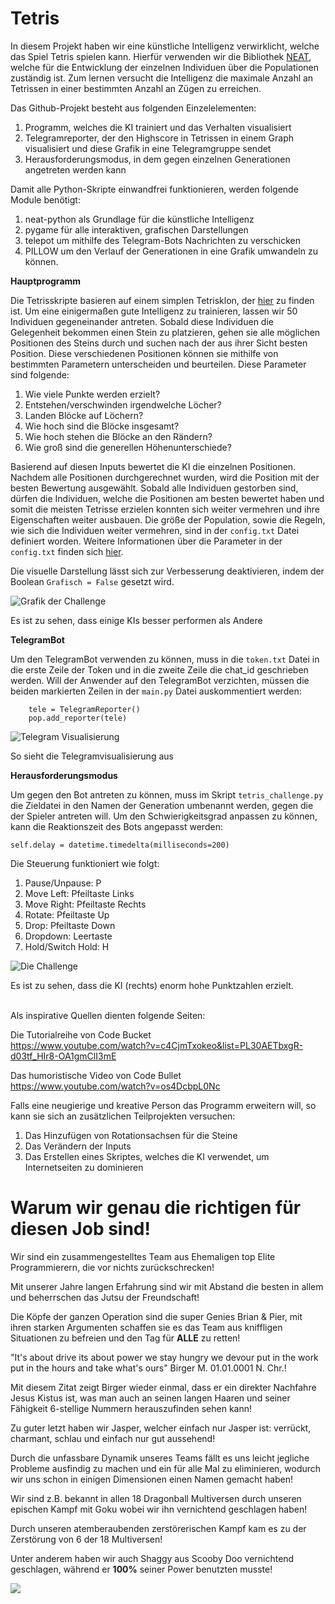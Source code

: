 # Tetris
In diesem Projekt haben wir eine künstliche Intelligenz verwirklicht, welche das Spiel Tetris spielen kann. Hierfür verwenden wir die Bibliothek [NEAT](https://neat-python.readthedocs.io/en/latest/), welche für die Entwicklung der einzelnen Individuen über die Populationen zuständig ist. Zum lernen versucht die Intelligenz die maximale Anzahl an Tetrissen in einer bestimmten Anzahl an Zügen zu erreichen.

Das Github-Projekt besteht aus folgenden Einzelelementen:
1. Programm, welches die KI trainiert und das Verhalten visualisiert
2. Telegramreporter, der den Highscore in Tetrissen in einem Graph visualisiert und diese Grafik in eine Telegramgruppe sendet
3. Herausforderungsmodus, in dem gegen einzelnen Generationen angetreten werden kann

Damit alle Python-Skripte einwandfrei funktionieren, werden folgende Module benötigt:
1. neat-python als Grundlage für die künstliche Intelligenz
2. pygame für alle interaktiven, grafischen Darstellungen
3. telepot um mithilfe des Telegram-Bots Nachrichten zu verschicken
4. PILLOW um den Verlauf der Generationen in eine Grafik umwandeln zu können.

__Hauptprogramm__

Die Tetrisskripte basieren auf einem simplen Tetrisklon, der [hier](https://gist.github.com/silvasur/565419/d9de6a84e7da000797ac681976442073045c74a4) zu finden ist. Um eine einigermaßen gute Intelligenz zu trainieren, lassen wir 50 Individuen gegeneinander antreten. Sobald diese Individuen die Gelegenheit bekommen einen Stein zu platzieren, gehen sie alle möglichen Positionen des Steins durch und suchen nach der aus ihrer Sicht besten Position. Diese verschiedenen Positionen können sie mithilfe von bestimmten Parametern unterscheiden und beurteilen.
Diese Parameter sind folgende:
1. Wie viele Punkte werden erzielt?
2. Entstehen/verschwinden irgendwelche Löcher?
3. Landen Blöcke auf Löchern?
4. Wie hoch sind die Blöcke insgesamt?
5. Wie hoch stehen die Blöcke an den Rändern?
6. Wie groß sind die generellen Höhenunterschiede?

Basierend auf diesen Inputs bewertet die KI die einzelnen Positionen. Nachdem alle Positionen durchgerechnet wurden, wird die Position mit der besten Bewertung ausgewählt.
Sobald alle Individuen gestorben sind, dürfen die Individuen, welche die Positionen am besten bewertet haben und somit die meisten Tetrisse erzielen konnten sich weiter vermehren und ihre Eigenschaften weiter ausbauen.
Die größe der Population, sowie die Regeln, wie sich die Individuen weiter vermehren, sind in der `config.txt` Datei definiert worden. Weitere Informationen über die Parameter in der `config.txt` finden sich [hier](https://neat-python.readthedocs.io/en/latest/config_file.html).

Die visuelle Darstellung lässt sich zur Verbesserung deaktivieren, indem der Boolean `Grafisch = False` gesetzt wird.

![Grafik der Challenge](/GIF/main_screen.jpg)

Es ist zu sehen, dass einige KIs besser performen als Andere

__TelegramBot__

Um den TelegramBot verwenden zu können, muss in die `token.txt` Datei in die erste Zeile der Token und in die zweite Zeile die chat_id geschrieben werden.
Will der Anwender auf den TelegramBot verzichten, müssen die beiden markierten Zeilen in der `main.py` Datei auskommentiert werden:
```
    tele = TelegramReporter()
    pop.add_reporter(tele)
```

![Telegram Visualisierung](/GIF/Telegram_Visualisierung.png)

So sieht die Telegramvisualisierung aus

__Herausforderungsmodus__

Um gegen den Bot antreten zu können, muss im Skript `tetris_challenge.py` die Zieldatei in den Namen der Generation umbenannt werden, gegen die der Spieler antreten will. Um den Schwierigkeitsgrad anpassen zu können, kann die Reaktionszeit des Bots angepasst werden:

`self.delay = datetime.timedelta(milliseconds=200)`

Die Steuerung funktioniert wie folgt:
1. Pause/Unpause: P
2. Move Left: Pfeiltaste Links
3. Move Right: Pfeiltaste Rechts
4. Rotate: Pfeiltaste Up
5. Drop: Pfeiltaste Down
6. Dropdown: Leertaste
7. Hold/Switch Hold: H

![Die Challenge](/GIF/challenge.jpg)

Es ist zu sehen, dass die KI (rechts) enorm hohe Punktzahlen erzielt.

<br>
Als inspirative Quellen dienten folgende Seiten:

Die Tutorialreihe von Code Bucket <br>
https://www.youtube.com/watch?v=c4CjmTxokeo&list=PL30AETbxgR-d03tf_HIr8-OA1gmClI3mE

Das humoristische Video von Code Bullet <br>
https://www.youtube.com/watch?v=os4DcbpL0Nc


Falls eine neugierige und kreative Person das Programm erweitern will, so kann sie sich an zusätzlichen Teilprojekten versuchen:
1. Das Hinzufügen von Rotationsachsen für die Steine
2. Das Verändern der Inputs
3. Das Erstellen eines Skriptes, welches die KI verwendet, um Internetseiten zu dominieren

# Warum wir genau die richtigen für diesen Job sind!
Wir sind ein zusammengestelltes Team aus Ehemaligen top Elite Programmierern, die vor nichts zurückschrecken!

Mit unserer Jahre langen Erfahrung sind wir mit Abstand die besten in allem und beherrschen das Jutsu der Freundschaft!

Die Köpfe der ganzen Operation sind die super Genies Brian & Pier, mit ihren starken Argumenten schaffen sie es das Team aus kniffligen Situationen zu befreien und den Tag für **ALLE** zu retten!

"It's about drive its about power we stay hungry we devour put in the work put in the hours and take what's ours" Birger M. 01.01.0001 N. Chr.!

Mit diesem Zitat zeigt Birger wieder einmal, dass er ein direkter Nachfahre Jesus Kistus ist, was man auch an seinen langen Haaren und seiner Fähigkeit 6-stellige Nummern herauszufinden sehen kann!

Zu guter letzt haben wir Jasper, welcher einfach nur Jasper ist: verrückt, charmant, schlau und einfach nur gut aussehend!

Durch die unfassbare Dynamik unseres Teams fällt es uns leicht jegliche Probleme ausfindig zu machen und ein für alle Mal zu eliminieren, wodurch wir uns schon in einigen Dimensionen einen Namen gemacht haben! 

Wir sind z.B. bekannt in allen 18 Dragonball Multiversen durch unseren epischen Kampf mit Goku wobei wir ihn vernichtend geschlagen haben!

Durch unseren atemberaubenden zerstörerischen Kampf kam es zu der Zerstörung von 6 der 18 Multiversen!

Unter anderem haben wir auch Shaggy aus Scooby Doo vernichtend geschlagen, während er **100%** seiner Power benutzten musste!


![](https://github.com/BudliCode/Tetris/blob/main/GIF/programmer-programming.gif)
